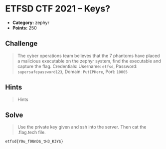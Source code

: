 # ETFSD CTF 2021 – Keys?

* **Category:** zephyr
* **Points:** 250

## Challenge

> The cyber operations team believes that the 7 phantoms have placed a malicious executable on the zephyr system, find the executable and capture the flag.
> Credentials: Username: `etfsd`, Password: `supersafepassword123`, Domain: `PutIPHere`, Port: `10005`

## Hints

> Hints

## Solve

> Use the private key given and ssh into the server. Then cat the .flag.tech file.

```
etfsd{Y0u_f0UnD$_tH3_K3Y$}
```
